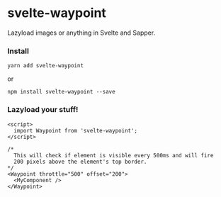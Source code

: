 # svelte-waypoint
Lazyload images or anything in Svelte and Sapper.

### Install

```
yarn add svelte-waypoint
```
or
```
npm install svelte-waypoint --save
```


### Lazyload your stuff!

```
<script>
  import Waypoint from 'svelte-waypoint';
</script>

/*
  This will check if element is visible every 500ms and will fire
  200 pixels above the element's top border. 
*/
<Waypoint throttle="500" offset="200">
  <MyComponent />
</Waypoint>
```

